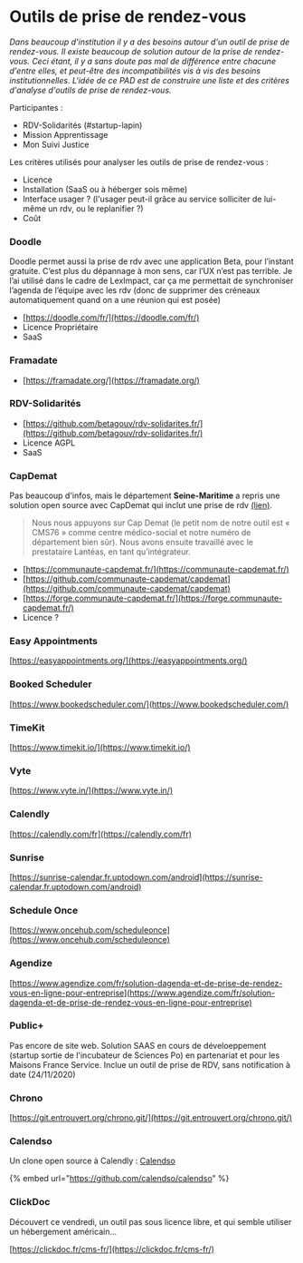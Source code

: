 # Outils de prise de rendez-vous

_Dans beaucoup d'institution il y a des besoins autour d'un outil de prise de rendez-vous. Il existe beaucoup de solution autour de la prise de rendez-vous. Ceci étant, il y a sans doute pas mal de différence entre chacune d'entre elles, et peut-être des incompatibilités vis à vis des besoins institutionnelles. L'idée de ce PAD est de construire une liste et des critères d'analyse d'outils de prise de rendez-vous._

Participantes :

* RDV-Solidarités (#startup-lapin)
* Mission Apprentissage
* Mon Suivi Justice

Les critères utilisés pour analyser les outils de prise de rendez-vous :

* Licence
* Installation (SaaS ou à héberger sois même)
* Interface usager ? (l'usager peut-il grâce au service solliciter de lui-même un rdv, ou le replanifier ?)
* Coût

### Doodle

Doodle permet aussi la prise de rdv avec une application Beta, pour l’instant gratuite. C’est plus du dépannage à mon sens, car l’UX n’est pas terrible. Je l’ai utilisé dans le cadre de LexImpact, car ça me permettait de synchroniser l’agenda de l’équipe avec les rdv (donc de supprimer des créneaux automatiquement quand on a une réunion qui est posée)

* [https://doodle.com/fr/](https://doodle.com/fr/)
* Licence Propriétaire
* SaaS

### Framadate

* [https://framadate.org/](https://framadate.org/)

### RDV-Solidarités

* [https://github.com/betagouv/rdv-solidarites.fr/](https://github.com/betagouv/rdv-solidarites.fr/)
* Licence AGPL
* SaaS

### CapDemat

Pas beaucoup d'infos, mais le département **Seine-Maritime** a repris une solution open source avec CapDemat qui inclut une prise de rdv [(lien)](https://communaute-capdemat.fr/nos-references/departement-de-seine-maritime-mise-en-oeuvre-dun-outil-de-gestion-de-la-relation).

> Nous nous appuyons sur Cap Demat (le petit nom de notre outil est « CMS76 » comme centre médico-social et notre numéro de département bien sûr). Nous avons ensuite travaillé avec le prestataire Lantéas, en tant qu’intégrateur.

* [https://communaute-capdemat.fr/](https://communaute-capdemat.fr/)
* [https://github.com/communaute-capdemat/capdemat](https://github.com/communaute-capdemat/capdemat)
* [https://forge.communaute-capdemat.fr/](https://forge.communaute-capdemat.fr/)
* Licence ?

### Easy Appointments

[https://easyappointments.org/](https://easyappointments.org/)

### Booked Scheduler

[https://www.bookedscheduler.com/](https://www.bookedscheduler.com/)

### TimeKit

[https://www.timekit.io/](https://www.timekit.io/)

### Vyte

[https://www.vyte.in/](https://www.vyte.in/)

### Calendly

[https://calendly.com/fr](https://calendly.com/fr)

### Sunrise

[https://sunrise-calendar.fr.uptodown.com/android](https://sunrise-calendar.fr.uptodown.com/android)

### Schedule Once

[https://www.oncehub.com/scheduleonce](https://www.oncehub.com/scheduleonce)

### Agendize

[https://www.agendize.com/fr/solution-dagenda-et-de-prise-de-rendez-vous-en-ligne-pour-entreprise](https://www.agendize.com/fr/solution-dagenda-et-de-prise-de-rendez-vous-en-ligne-pour-entreprise)

### Public+

Pas encore de site web. Solution SAAS en cours de déveloeppement (startup sortie de l'incubateur de Sciences Po) en partenariat et pour les Maisons France Service. Inclue un outil de prise de RDV, sans notification à date (24/11/2020)

### Chrono

[https://git.entrouvert.org/chrono.git/](https://git.entrouvert.org/chrono.git/)

### Calendso

Un clone open source à Calendly : [Calendso](https://calendso.com/)

{% embed url="https://github.com/calendso/calendso" %}

### ClickDoc

Découvert ce vendredi, un outil pas sous licence libre, et qui semble utiliser un hébergement américain...

[https://clickdoc.fr/cms-fr/](https://clickdoc.fr/cms-fr/)

